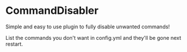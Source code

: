# CommandDisabler
Simple and easy to use plugin to fully disable unwanted commands!

List the commands you don't want in config.yml and they'll be gone next restart.
